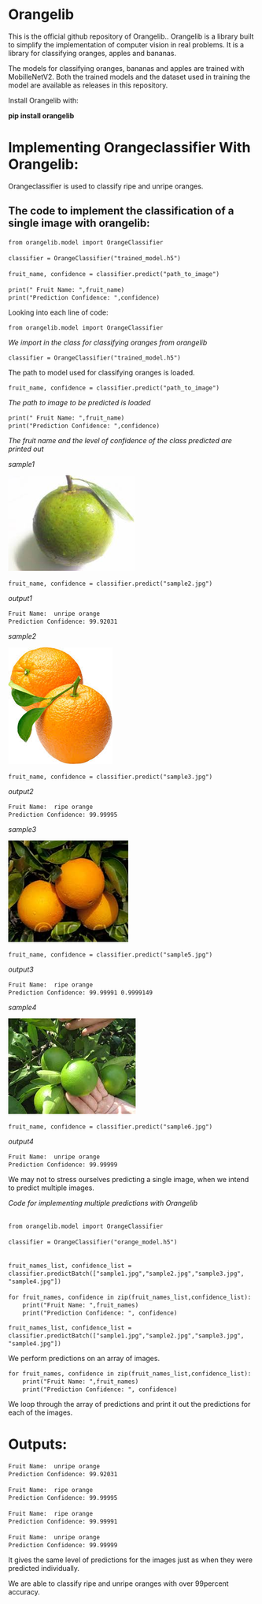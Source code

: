 # Orangelib

This is the official github repository of Orangelib.. Orangelib is a library built to simplify the implementation of computer vision in real problems. It is a library for classifying oranges, apples and bananas. 

The models for classifying oranges, bananas and apples are trained with MobilleNetV2. Both the trained models and the dataset used in training the model are available as releases in this repository.

Install Orangelib with:

**pip install orangelib**
# Implementing Orangeclassifier With Orangelib:

Orangeclassifier is used to classify ripe and unripe oranges.

## The code to implement the classification of a single image with orangelib:
```
from orangelib.model import OrangeClassifier

classifier = OrangeClassifier("trained_model.h5")

fruit_name, confidence = classifier.predict("path_to_image")

print(" Fruit Name: ",fruit_name)
print("Prediction Confidence: ",confidence)
```
Looking into each line of code: 
```
from orangelib.model import OrangeClassifier
```

*We import in the class for classifying oranges from orangelib*

```
classifier = OrangeClassifier("trained_model.h5")
```

The path to model used for classifying oranges is loaded.
```
fruit_name, confidence = classifier.predict("path_to_image")
```

*The path to image to be predicted is loaded*
```
print(" Fruit Name: ",fruit_name)
print("Prediction Confidence: ",confidence)
```

*The fruit name and the level of confidence of the class predicted are printed out*



*sample1*

![alt_test1](photos/sample1.jpg)

```
fruit_name, confidence = classifier.predict("sample2.jpg")
```

*output1*
```
Fruit Name:  unripe orange
Prediction Confidence: 99.92031 
```

*sample2*

![alt_test2](photos/sample2.jpg)

```
fruit_name, confidence = classifier.predict("sample3.jpg")
```

*output2*
```
Fruit Name:  ripe orange
Prediction Confidence: 99.99995 
```



*sample3*

![alt_test3](photos/sample3.jpg)

```
fruit_name, confidence = classifier.predict("sample5.jpg")
```
*output3*
```
Fruit Name:  ripe orange
Prediction Confidence: 99.99991 0.9999149
```

*sample4*

![alt_test4](photos/sample4.jpg)

```
fruit_name, confidence = classifier.predict("sample6.jpg")
```
*output4*
```
Fruit Name:  unripe orange
Prediction Confidence: 99.99999
```

We may not to stress ourselves predicting a single image, when we intend to predict multiple images. 

*Code for implementing multiple predictions with Orangelib*

```

from orangelib.model import OrangeClassifier

classifier = OrangeClassifier("orange_model.h5")


fruit_names_list, confidence_list = classifier.predictBatch(["sample1.jpg","sample2.jpg","sample3.jpg", "sample4.jpg"])

for fruit_names, confidence in zip(fruit_names_list,confidence_list):
    print("Fruit Name: ",fruit_names)
    print("Prediction Confidence: ", confidence)
```
```
fruit_names_list, confidence_list = classifier.predictBatch(["sample1.jpg","sample2.jpg","sample3.jpg", "sample4.jpg"])
 ```
We perform predictions on an array of images.


```
for fruit_names, confidence in zip(fruit_names_list,confidence_list):
    print("Fruit Name: ",fruit_names)
    print("Prediction Confidence: ", confidence)
```

We loop through the array of predictions and print it out the predictions for each of the images.
  
# Outputs:  


```
Fruit Name:  unripe orange
Prediction Confidence: 99.92031 

Fruit Name:  ripe orange
Prediction Confidence: 99.99995

Fruit Name:  ripe orange
Prediction Confidence: 99.99991

Fruit Name:  unripe orange
Prediction Confidence: 99.99999
```

It gives the same level of predictions for the images just as when they were predicted individually.


We are able to classify ripe and unripe oranges with over 99percent accuracy.






